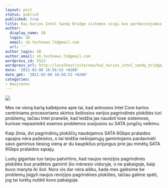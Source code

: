 ```yaml
---
layout: post
status: publish
published: true
title: Kai kurios Intel Sandy Bridge sistemos visgi bus pardavinėjamos
author:
  display_name: SB
  login: SB
  email: sb.technews.lt@gmail.com
  url: ''
author_login: SB
author_email: sb.technews.lt@gmail.com
wordpress_id: 5523
wordpress_url: http://localhost/site/new/kai_kurios_intel_sandy_bridge_sistemos_visgi_bus_pardavinejamos/
date: '2011-02-08 16:56:53 +0200'
date_gmt: '2011-02-08 16:56:53 +0200'
categories:
- Naujienos
---
```

<div class="imgright"><img src="http://technews.lt/upload/350x-SandyBridge-logo.jpg"  /></div>
<p>Mes ne vieną kartą kalbėjome apie tai, kad antrosios Intel Core kartos centriniams procesoriams skirtos šeštosios serijos pagrindinės plokštės turi problemų, tačiau Intel pranešė, kad leidžia jas naudoti tose sistemose, kuriose nepasireikš esamos problemos susijusios su SATA jungčių veikimu.</p>
<p>Kaip žinia, dvi pagrindinių plokščių naudojamos SATA 6Gbps pralaidos sąsajos nėra pažeistos, o tai leidžia nešiojamųjų gamintojams pardavinėti savo gaminius tiesiog vieną ar du kaupiklius prijungus prie jau minėtų SATA 6Gbps pralaidos sąsajų.</p>
<p>Lustų gigantas tuo tarpu patvirtino, kad naujos revizijos pagrindinės plokštės bus pradėtos gaminti šio mėnesio viduryje, o ne pabaigoje, kaip buvo manyta iki šiol. Nors vis dar nėra aišku, kada mes galėsime be problemų įsigyti naujos revizijos pagrindines plokštes, tačiau galime spėti, jog tai turėtų nutikti kovo pabaigoje.<br /></p>
